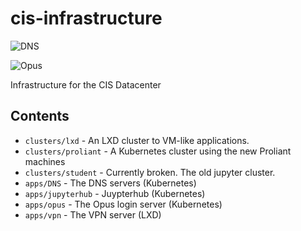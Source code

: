 # cis-infrastructure

![DNS](https://github.com/mike-matera/cis-infrastructure/workflows/DNS/badge.svg?branch=main)

![Opus](https://github.com/mike-matera/cis-infrastructure/workflows/Opus/badge.svg?branch=main)

Infrastructure for the CIS Datacenter

## Contents 

 - `clusters/lxd` - An LXD cluster to VM-like applications. 
 - `clusters/proliant` - A Kubernetes cluster using the new Proliant machines
 - `clusters/student` - Currently broken. The old jupyter cluster. 
 - `apps/DNS` - The DNS servers (Kubernetes)
 - `apps/jupyterhub` - Juypterhub (Kubernetes)
 - `apps/opus` - The Opus login server (Kubernetes)
 - `apps/vpn` - The VPN server (LXD)

